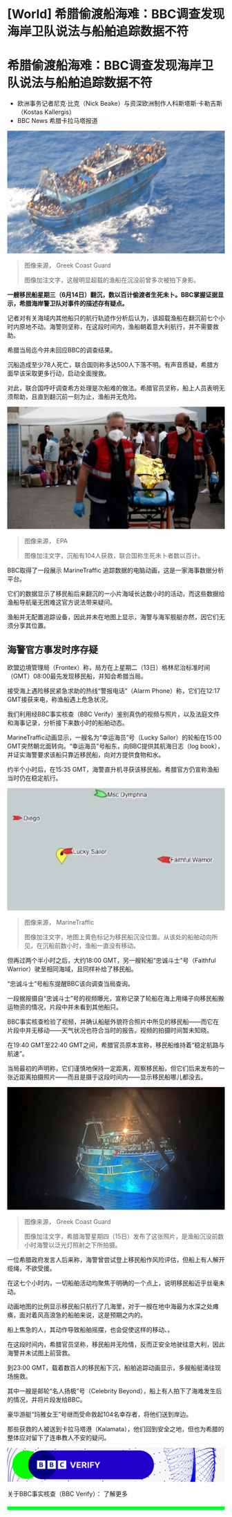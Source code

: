 # [World] 希腊偷渡船海难：BBC调查发现海岸卫队说法与船舶追踪数据不符

#  希腊偷渡船海难：BBC调查发现海岸卫队说法与船舶追踪数据不符

  * 欧洲事务记者尼克·比克（Nick Beake）与资深欧洲制作人科斯塔斯·卡勒吉斯（Kostas Kallergis） 
  * BBC News 希腊卡拉马塔报道 


![涉事渔船沉没前的航拍照片（希腊海岸警卫队发放图片15/6/2023）](_130128896_ea3808af-47f4-49df-a72c-79ca388cc450.png)

> 图像来源，  Greek Coast Guard
>
> 图像加注文字，这艘明显超载的渔船在沉没前曾多次被拍下身影。

**一艘移民船星期三（6月14日）翻沉，数以百计偷渡者生死未卜。BBC掌握证据显示，希腊海岸警卫队对事件的描述存有疑点。**

记者对有关海域内其他船只的航行轨迹作分析后认为，该超载渔船在翻沉前七个小时内原地不动。海警则坚称，在这段时间内，渔船朝着意大利航行，并不需要救助。

希腊当局迄今并未回应BBC的调查结果。

沉船造成至少78人死亡，联合国则称多达500人下落不明。有声音质疑，希腊方面早该采取更多行动，启动全面搜救。

对此，联合国呼吁调查希方处理是次船难的做法。希腊官员坚称，船上人员表明无须帮助，且直到翻沉前一刻为止，渔船并无危险。

![希腊卡拉马塔港救护员将一名获救的船民以担架抬走（16/6/2023）](_130141144_080239-shutterstock_editorial_hundreds_of_migrants_feared_miss_13972002i.jpg)

> 图像来源，  EPA
>
> 图像加注文字，沉船有104人获救，联合国称生死未卜者数以百计。

BBC取得了一段展示 MarineTraffic  追踪数据的电脑动画，这是一家海事数据分析平台。

它们的数据显示了移民船后来翻沉的一小片海域长达数小时的活动，而这些数据给渔船导航毫无困难这官方说法带来疑问。

渔船并无配置追踪设备，因此并未在地图上显示，海警与海军舰艇亦然，因它们无须分享其位置。

##  海警官方事发时序存疑

欧盟边境管理局（Frontex）称，局方在上星期二（13日）格林尼治标准时间（GMT）08:00最先发现移民船，并知会希腊当局。

接受海上遇险移民紧急求助的热线“警报电话”（Alarm Phone）称，它们在12:17 GMT接获来电，称渔船遇上危急状况。

我们利用经BBC事实核查（BBC Verify）鉴别真伪的视频与照片，以及法庭文件和海事记录，分析接下来数小时的船舶动态。

MarineTraffic动画显示，一艘名为“幸运海员”号（Lucky Sailor）的轮船在15:00 GMT突然朝北面转向。“幸运海员”号船东，向BBC提供其航海日志（log book），并证实海警要求该船只靠近移民船，向对方提供食物和水。

约半个小时后，在15:35 GMT，海警直升机寻获该移民船。希腊官方仍宣称渔船当时仍在稳定航行。

![MarineTraffic船舶追踪数据](_130128892_71a641f6-dffa-4c4b-83ec-7619e95d03d8.png)

> 图像来源，  MarineTraffic
>
> 图像加注文字，地图上黄色标记为移民船沉没位置。从该处的船舶动向所见，在沉船前数小时，渔船一直没有移动。

但再过两个半小时之后，大约18:00 GMT，另一艘轮船“忠诚斗士”号（Faithful Warrior）驶至相同海域，且同样补给了移民船。

“忠诚斗士”号船东提醒BBC该向调查当局查询。

一段据报摄自“忠诚斗士”号的视频曝光，宣称记录了轮船在海上用绳子向移民船搬运物资的情况，片段中并未看到其他船只。

BBC事实核查检验了视频，并确认船艇外貌符合照片中所见的移民船——而它在片段中并无移动——天气状况也符合当时的报告。视频的拍摄时间暂未知晓。

在19:40 GMT至22:40 GMT之间，希腊官员原本宣称，移民船维持着“稳定航路与航速”。

当局最初的声明称，它们谨慎地保持一定距离，观察移民船，但它们后来发布的一张近距离拍摄照片——而且是摄于这段时间内——显示移民船哪儿都没去。

![涉事渔船沉没前在晚间被泛光灯照射下拍摄的照片（希腊海岸警卫队发放图片15/6/2023）](_130128897_bdb6f606-fca8-41ae-8320-ff8d3634928f.png)

> 图像来源，  Greek Coast Guard
>
> 图像加注文字，希腊海警星期四（15日）发布了这张照片，是渔船沉没前数小时海警以泛光灯照射之下所拍摄。

一位希腊政府发言人后来称，海警曾尝试登上移民船作风险评估，但船上有人解开缆绳，不欲受援。

在这七个小时内，一切船舶活动均聚焦于明确的一个点上，说明移民船近乎丝毫未动。

动画地图的比例显示移民船只航行了几海里，对于一艘在地中海最为水深之处瘫痪，面对着风高浪急的船舶来说，这是预期之内的。

船上焦急的人，其动作导致船舶摇摆，也会促使这样的移动、。

在这段时间内，希腊官员坚称，移民船并无险情，反而正安全地驶往意大利，因此海警并未试图上前营救。

到23:00 GMT，载着数百人的移民船下沉，船舶追踪动画显示，多艘船艇涌往现场施救。

其中一艘是邮轮“名人扬极”号（Celebrity Beyond），船上有人拍下了海难发生后的情况，并将片段发给BBC。

豪华游艇“玛雅女王”号继而受命救起104名幸存者，将他们送到岸边。

那些获救的人被送到卡拉马塔港（Kalamata），他们回到安全之地，但也为希腊的整体应对留下了连串教人不安的疑问。

![BBC Verify logo](_129800685_bbc_verify_1280x200_cps_banner-nc.png)

关于BBC事实核查（BBC Verify）： 了解更多 

![BBC Verify logo](_129800686_bbc_verify_1280x20_bottom_cps_banner-nc.png)


